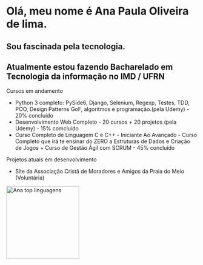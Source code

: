 <h1> Olá, meu nome é Ana Paula Oliveira de lima.</h1>
<h2> Sou fascinada pela tecnologia.</h2>
<h2> Atualmente estou fazendo Bacharelado em Tecnologia da informação no IMD / UFRN</h2>
  
Cursos em andamento
- Python 3 completo: PySide6, Django, Selenium, Regexp, Testes, TDD, POO, Design Patterns GoF, algoritmos e programação.(pela Udemy) - 20% concluído
- Desenvolvimento Web Completo - 20 cursos + 20 projetos (pela Udemy) - 15% comcluído
- Curso Completo de Linguagem C e C++ - Iniciante Ao Avançado - Curso Completo que irá te ensinar do ZERO a Estruturas de Dados e Criação de Jogos + Curso de Gestão Ágil com SCRUM - 45% concluído
  
Projetos atuais  em desenvolvimento
- Site da Associação Cristã de Moradores e Amigos da Praia do Meio (Voluntária)
<img alt="Ana top linguagens" src="https://github-readme-stats.vercel.app/api/top-langs/?username=ana112358&langs_count=8&layout=compact&theme=react&hide_border=true&bg_color=1F222E&title_color=F85D7F&icon_color=F8D866&hide=Jupyter%20Notebook,Roff" height="192px">



<!---
ana112358/ana112358 is a ✨ special ✨ repository because its `README.md` (this file) appears on your GitHub profile.
You can click the Preview link to take a look at your changes.
--->
